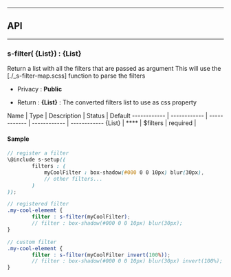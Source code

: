 


-----------------------------
## API
-----------------------------

### s-filter( {List}<String>) : {List}
Return a list with all the filters that are passed as argument
This will use the [./_s-filter-map.scss] function to parse the filters

- Privacy : **Public**

- Return : **{List}** : The converted filters list to use as css property

Name | Type | Description | Status | Default
------------ | ------------ | ------------ | ------------ | ------------
{List}<String> | **** | $filters | required | 


#### Sample
```scss
// register a filter
\@include s-setup((
		filters : (
			myCoolFilter : box-shadow(#000 0 0 10px) blur(30px),
			// other filters...
		)
));

// registered filter
.my-cool-elememt {
		filter : s-filter(myCoolFilter);
		// filter : box-shadow(#000 0 0 10px) blur(30px);
}

// custom filter
.my-cool-element {
		filter : s-filter(myCoolFilter invert(100%));
		// filter : box-shadow(#000 0 0 10px) blur(30px) invert(100%);
}

```


